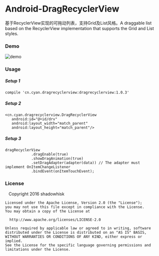 # Android-DragRecyclerView
基于RecyclerView实现的可拖动列表，支持Grid及List风格。A draggable list based on the RecyclerView implementation that supports the Grid and List styles.

### Demo

![demo](http://i.imgur.com/0l8Dnbx.gif)


### Usage

##### Setup 1
    compile 'cn.cyan.dragrecyclerview:dragrecyclerview:1.0.3'

##### Setup 2

    <cn.cyan.dragrecyclerview.DragRecyclerView
       android:id="@+id/drv"
       android:layout_width="match_parent"
       android:layout_height="match_parent"/>

##### Setup 3

    dragRecyclerView
                .dragEnable(true)
                .showDragAnimation(true)
                .setDragAdapter(adapter(data)) // The adapter must implement OnItemChangeListener
                .bindEvent(onItemTouchEvent);

### License

    Copyright 2016 shadowhisk
    
    Licensed under the Apache License, Version 2.0 (the "License");
    you may not use this file except in compliance with the License.
    You may obtain a copy of the License at
    
      http://www.apache.org/licenses/LICENSE-2.0
    
    Unless required by applicable law or agreed to in writing, software
    distributed under the License is distributed on an "AS IS" BASIS,
    WITHOUT WARRANTIES OR CONDITIONS OF ANY KIND, either express or implied.
    See the License for the specific language governing permissions and
    limitations under the License.

